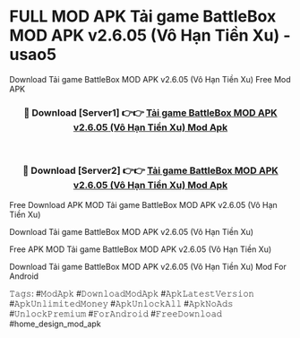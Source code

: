 # FULL MOD APK Tải game BattleBox MOD APK v2.6.05 (Vô Hạn Tiền Xu) - usao5
Download Tải game BattleBox MOD APK v2.6.05 (Vô Hạn Tiền Xu) Free Mod APK

<div align="center">
<h3>🔴 Download [Server1] 👉👉 <a href="https://apk-comot.site?title=Tải_game_BattleBox_MOD_APK_v2.6.05_(Vô_Hạn_Tiền_Xu)">Tải game BattleBox MOD APK v2.6.05 (Vô Hạn Tiền Xu) Mod Apk</a></h3><br>

<h3>🔴 Download [Server2] 👉👉 <a href="https://apk-comot.site?title=Tải_game_BattleBox_MOD_APK_v2.6.05_(Vô_Hạn_Tiền_Xu)">Tải game BattleBox MOD APK v2.6.05 (Vô Hạn Tiền Xu) Mod Apk</a></h3>
</div>


Free Download APK MOD Tải game BattleBox MOD APK v2.6.05 (Vô Hạn Tiền Xu)

Download Tải game BattleBox MOD APK v2.6.05 (Vô Hạn Tiền Xu) 

Free APK MOD Tải game BattleBox MOD APK v2.6.05 (Vô Hạn Tiền Xu) 

Download Tải game BattleBox MOD APK v2.6.05 (Vô Hạn Tiền Xu) Mod For Android

𝚃𝚊𝚐𝚜: #𝙼𝚘𝚍𝙰𝚙𝚔 #𝙳𝚘𝚠𝚗𝚕𝚘𝚊𝚍𝙼𝚘𝚍𝙰𝚙𝚔 #𝙰𝚙𝚔𝙻𝚊𝚝𝚎𝚜𝚝𝚅𝚎𝚛𝚜𝚒𝚘𝚗 #𝙰𝚙𝚔𝚄𝚗𝚕𝚒𝚖𝚒𝚝𝚎𝚍𝙼𝚘𝚗𝚎𝚢 #𝙰𝚙𝚔𝚄𝚗𝚕𝚘𝚌𝚔𝙰𝚕𝚕 #𝙰𝚙𝚔𝙽𝚘𝙰𝚍𝚜 #𝚄𝚗𝚕𝚘𝚌𝚔𝙿𝚛𝚎𝚖𝚒𝚞𝚖 #𝙵𝚘𝚛𝙰𝚗𝚍𝚛𝚘𝚒𝚍 #𝙵𝚛𝚎𝚎𝙳𝚘𝚠𝚗𝚕𝚘𝚊𝚍 #home_design_mod_apk